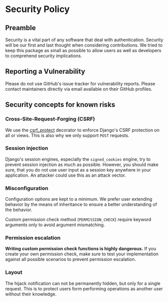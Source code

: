 # Security Policy

## Preamble

Security is a vital part of any software that deal with authentication. Security will be
our first and last thought when considering contributions. We tried to keep this package
as small as possible to allow users as well as developers to comprehend security
implications.

## Reporting a Vulnerability

Please do not use GitHub's issue tracker for vulnerability reports. Please contact
maintainers directly via email available on their GitHub profiles.

## Security concepts for known risks

### Cross-Site-Request-Forging (CSRF)

We use the [csrf_protect][csrf_protect] decorator to enforce Django's CSRF protection
on all or views. This is also why we only support `POST` requests.

[csrf_protect]: https://docs.djangoproject.com/en/stable/ref/csrf/#django.views.decorators.csrf.csrf_protect

### Session injection

Django's session engines, especially the `signed_cookies` engine, try to prevent session
injection as much as possible. However, you should make sure, that you do not use
user input as a session key anywhere in your application. An attacker could use this
as an attack vector.

### Misconfiguration

Configuration options are kept to a minimum. We prefer user extending behavior by the
means of inheritance to ensure a better understanding of the behavior.

Custom permission check method (`PERMISSION_CHECK`) require keyword arguments only
to avoid argument mismatching.

### Permission escalation

**Writing custom permission check functions is highly dangerous.**
If you create your own permission check, make sure to test your implementation against
all possible scenarios to prevent permission escalation.

### Layout

The hijack notification can not be permanently hidden, but only for a single request.
This is to protect users form performing operations as another user without their
knowledge.
